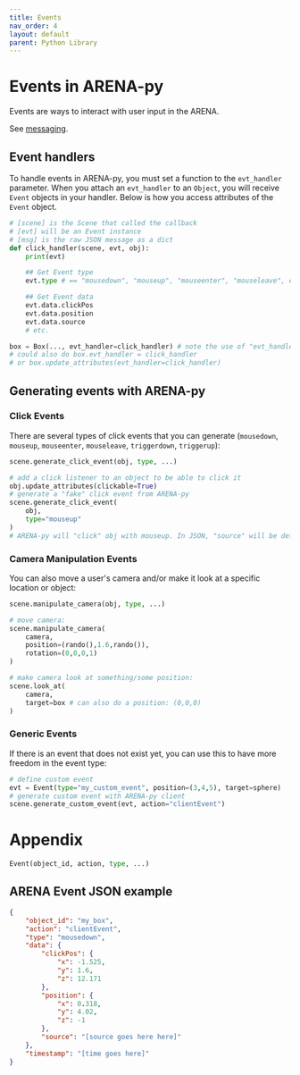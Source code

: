 ```yaml
---
title: Events
nav_order: 4
layout: default
parent: Python Library
---
```


# Events in ARENA-py

Events are ways to interact with user input in the ARENA.

See [messaging](https://arena.conix.io/content/messaging/examples.html).

## Event handlers
To handle events in ARENA-py, you must set a function to the `evt_handler` parameter.
When you attach an `evt_handler` to an `Object`, you will receive `Event` objects in your handler.
Below is how you access attributes of the `Event` object.

```python
# [scene] is the Scene that called the callback
# [evt] will be an Event instance
# [msg] is the raw JSON message as a dict
def click_handler(scene, evt, obj):
    print(evt)

    ## Get Event type
    evt.type # == "mousedown", "mouseup", "mouseenter", "mouseleave", etc.

    ## Get Event data
    evt.data.clickPos
    evt.data.position
    evt.data.source
    # etc.

box = Box(..., evt_handler=click_handler) # note the use of "evt_handler=click_handler"
# could also do box.evt_handler = click_handler
# or box.update_attributes(evt_handler=click_handler)
```

## Generating events with ARENA-py
### Click Events
There are several types of click events that you can generate (`mousedown`, `mouseup`, `mouseenter`, `mouseleave`, `triggerdown`, `triggerup`):
```python
scene.generate_click_event(obj, type, ...)

# add a click listener to an object to be able to click it
obj.update_attributes(clickable=True)
# generate a "fake" click event from ARENA-py
scene.generate_click_event(
    obj,
    type="mouseup"
)
# ARENA-py will "click" obj with mouseup. In JSON, "source" will be defined as "arena_lib_[some random id here]".
```

### Camera Manipulation Events
You can also move a user's camera and/or make it look at a specific location or object:
```python
scene.manipulate_camera(obj, type, ...)

# move camera:
scene.manipulate_camera(
    camera,
    position=(rando(),1.6,rando()),
    rotation=(0,0,0,1)
)

# make camera look at something/some position:
scene.look_at(
    camera,
    target=box # can also do a position: (0,0,0)
)
```

### Generic Events
If there is an event that does not exist yet, you can use this to have more freedom in the event type:
```python
# define custom event
evt = Event(type="my_custom_event", position=(3,4,5), target=sphere)
# generate custom event with ARENA-py client
scene.generate_custom_event(evt, action="clientEvent")
```

# Appendix
```python
Event(object_id, action, type, ...)
```

## ARENA Event JSON example
```json
{
    "object_id": "my_box",
    "action": "clientEvent",
    "type": "mousedown",
    "data": {
        "clickPos": {
            "x": -1.525,
            "y": 1.6,
            "z": 12.171
        },
        "position": {
            "x": 0.318,
            "y": 4.02,
            "z": -1
        },
        "source": "[source goes here here]"
    },
    "timestamp": "[time goes here]"
}
```
